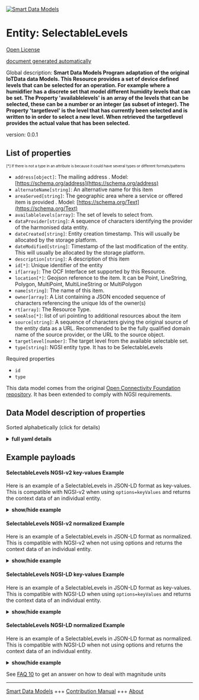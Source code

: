 <!-- 10-Header -->  
[![Smart Data Models](https://smartdatamodels.org/wp-content/uploads/2022/01/SmartDataModels_logo.png "Logo")](https://smartdatamodels.org)  
Entity: SelectableLevels  
========================<!-- /10-Header -->  
<!-- 15-License -->  
[Open License](https://github.com/smart-data-models//dataModel.OCF/blob/master/SelectableLevels/LICENSE.md)  
[document generated automatically](https://docs.google.com/presentation/d/e/2PACX-1vTs-Ng5dIAwkg91oTTUdt8ua7woBXhPnwavZ0FxgR8BsAI_Ek3C5q97Nd94HS8KhP-r_quD4H0fgyt3/pub?start=false&loop=false&delayms=3000#slide=id.gb715ace035_0_60)  
<!-- /15-License -->  
<!-- 20-Description -->  
Global description: **Smart Data Models Program adaptation of the original IoTData data Models. This Resource provides a set of device defined levels that can be selected for an operation. For example where a humidifier has a discrete set that model different humidity levels that can be set. The Property 'availablelevels' is an array of the levels that can be selected, these can be a number or an integer (as subset of integer). The Property 'targetlevel' is the level that has currently been selected and is written to in order to select a new level. When retrieved the targetlevel provides the actual value that has been selected.**  
version: 0.0.1  
<!-- /20-Description -->  
<!-- 30-PropertiesList -->  

## List of properties  

<sup><sub>[*] If there is not a type in an attribute is because it could have several types or different formats/patterns</sub></sup>  
- `address[object]`: The mailing address  . Model: [https://schema.org/address](https://schema.org/address)- `alternateName[string]`: An alternative name for this item  - `areaServed[string]`: The geographic area where a service or offered item is provided  . Model: [https://schema.org/Text](https://schema.org/Text)- `availablelevels[array]`: The set of levels to select from.  - `dataProvider[string]`: A sequence of characters identifying the provider of the harmonised data entity.  - `dateCreated[string]`: Entity creation timestamp. This will usually be allocated by the storage platform.  - `dateModified[string]`: Timestamp of the last modification of the entity. This will usually be allocated by the storage platform.  - `description[string]`: A description of this item  - `id[*]`: Unique identifier of the entity  - `if[array]`: The OCF Interface set supported by this Resource.  - `location[*]`: Geojson reference to the item. It can be Point, LineString, Polygon, MultiPoint, MultiLineString or MultiPolygon  - `name[string]`: The name of this item.  - `owner[array]`: A List containing a JSON encoded sequence of characters referencing the unique Ids of the owner(s)  - `rt[array]`: The Resource Type.  - `seeAlso[*]`: list of uri pointing to additional resources about the item  - `source[string]`: A sequence of characters giving the original source of the entity data as a URL. Recommended to be the fully qualified domain name of the source provider, or the URL to the source object.  - `targetlevel[number]`: The target level from the available selectable set.  - `type[string]`: NGSI entity type. It has to be SelectableLevels  <!-- /30-PropertiesList -->  
<!-- 35-RequiredProperties -->  
Required properties  
- `id`  - `type`  <!-- /35-RequiredProperties -->  
<!-- 40-RequiredProperties -->  
This data model comes from the original [Open Connectivity Foundation repository](https://github.com/openconnectivityfoundation/IoTDataModels). It has been extended to comply with NGSI requirements.  
<!-- /40-RequiredProperties -->  
<!-- 50-DataModelHeader -->  
## Data Model description of properties  
Sorted alphabetically (click for details)  
<!-- /50-DataModelHeader -->  
<!-- 60-ModelYaml -->  
<details><summary><strong>full yaml details</strong></summary>    
```yaml  
SelectableLevels:    
  description: 'Smart Data Models Program adaptation of the original IoTData data Models. This Resource provides a set of device defined levels that can be selected for an operation. For example where a humidifier has a discrete set that model different humidity levels that can be set. The Property ''availablelevels'' is an array of the levels that can be selected, these can be a number or an integer (as subset of integer). The Property ''targetlevel'' is the level that has currently been selected and is written to in order to select a new level. When retrieved the targetlevel provides the actual value that has been selected.'    
  properties:    
    address:    
      description: 'The mailing address'    
      properties:    
        addressCountry:    
          description: 'Property. The country. For example, Spain. Model:''https://schema.org/addressCountry'''    
          type: string    
        addressLocality:    
          description: 'Property. The locality in which the street address is, and which is in the region. Model:''https://schema.org/addressLocality'''    
          type: string    
        addressRegion:    
          description: 'Property. The region in which the locality is, and which is in the country. Model:''https://schema.org/addressRegion'''    
          type: string    
        postOfficeBoxNumber:    
          description: 'Property. The post office box number for PO box addresses. For example, 03578. Model:''https://schema.org/postOfficeBoxNumber'''    
          type: string    
        postalCode:    
          description: 'Property. The postal code. For example, 24004. Model:''https://schema.org/https://schema.org/postalCode'''    
          type: string    
        streetAddress:    
          description: 'Property. The street address. Model:''https://schema.org/streetAddress'''    
          type: string    
      type: object    
      x-ngsi:    
        model: https://schema.org/address    
        type: Property    
    alternateName:    
      description: 'An alternative name for this item'    
      type: string    
      x-ngsi:    
        type: Property    
    areaServed:    
      description: 'The geographic area where a service or offered item is provided'    
      type: string    
      x-ngsi:    
        model: https://schema.org/Text    
        type: Property    
    availablelevels:    
      description: 'The set of levels to select from.'    
      items:    
        type: number    
      readOnly: true    
      type: array    
      x-ngsi:    
        type: Property    
    dataProvider:    
      description: 'A sequence of characters identifying the provider of the harmonised data entity.'    
      type: string    
      x-ngsi:    
        type: Property    
    dateCreated:    
      description: 'Entity creation timestamp. This will usually be allocated by the storage platform.'    
      format: date-time    
      type: string    
      x-ngsi:    
        type: Property    
    dateModified:    
      description: 'Timestamp of the last modification of the entity. This will usually be allocated by the storage platform.'    
      format: date-time    
      type: string    
      x-ngsi:    
        type: Property    
    description:    
      description: 'A description of this item'    
      type: string    
      x-ngsi:    
        type: Property    
    id:    
      anyOf: &selectablelevels_-_properties_-_owner_-_items_-_anyof    
        - description: 'Property. Identifier format of any NGSI entity'    
          maxLength: 256    
          minLength: 1    
          pattern: ^[\w\-\.\{\}\$\+\*\[\]`|~^@!,:\\]+$    
          type: string    
        - description: 'Property. Identifier format of any NGSI entity'    
          format: uri    
          type: string    
      description: 'Unique identifier of the entity'    
      x-ngsi:    
        type: Property    
    if:    
      description: 'The OCF Interface set supported by this Resource.'    
      items:    
        enum:    
          - oic.if.a    
          - oic.if.baseline    
        type: string    
      minItems: 2    
      readOnly: true    
      type: array    
      uniqueItems: true    
      x-ngsi:    
        type: Property    
    location:    
      description: 'Geojson reference to the item. It can be Point, LineString, Polygon, MultiPoint, MultiLineString or MultiPolygon'    
      oneOf:    
        - description: 'Geoproperty. Geojson reference to the item. Point'    
          properties:    
            bbox:    
              items:    
                type: number    
              minItems: 4    
              type: array    
            coordinates:    
              items:    
                type: number    
              minItems: 2    
              type: array    
            type:    
              enum:    
                - Point    
              type: string    
          required:    
            - type    
            - coordinates    
          title: 'GeoJSON Point'    
          type: object    
        - description: 'Geoproperty. Geojson reference to the item. LineString'    
          properties:    
            bbox:    
              items:    
                type: number    
              minItems: 4    
              type: array    
            coordinates:    
              items:    
                items:    
                  type: number    
                minItems: 2    
                type: array    
              minItems: 2    
              type: array    
            type:    
              enum:    
                - LineString    
              type: string    
          required:    
            - type    
            - coordinates    
          title: 'GeoJSON LineString'    
          type: object    
        - description: 'Geoproperty. Geojson reference to the item. Polygon'    
          properties:    
            bbox:    
              items:    
                type: number    
              minItems: 4    
              type: array    
            coordinates:    
              items:    
                items:    
                  items:    
                    type: number    
                  minItems: 2    
                  type: array    
                minItems: 4    
                type: array    
              type: array    
            type:    
              enum:    
                - Polygon    
              type: string    
          required:    
            - type    
            - coordinates    
          title: 'GeoJSON Polygon'    
          type: object    
        - description: 'Geoproperty. Geojson reference to the item. MultiPoint'    
          properties:    
            bbox:    
              items:    
                type: number    
              minItems: 4    
              type: array    
            coordinates:    
              items:    
                items:    
                  type: number    
                minItems: 2    
                type: array    
              type: array    
            type:    
              enum:    
                - MultiPoint    
              type: string    
          required:    
            - type    
            - coordinates    
          title: 'GeoJSON MultiPoint'    
          type: object    
        - description: 'Geoproperty. Geojson reference to the item. MultiLineString'    
          properties:    
            bbox:    
              items:    
                type: number    
              minItems: 4    
              type: array    
            coordinates:    
              items:    
                items:    
                  items:    
                    type: number    
                  minItems: 2    
                  type: array    
                minItems: 2    
                type: array    
              type: array    
            type:    
              enum:    
                - MultiLineString    
              type: string    
          required:    
            - type    
            - coordinates    
          title: 'GeoJSON MultiLineString'    
          type: object    
        - description: 'Geoproperty. Geojson reference to the item. MultiLineString'    
          properties:    
            bbox:    
              items:    
                type: number    
              minItems: 4    
              type: array    
            coordinates:    
              items:    
                items:    
                  items:    
                    items:    
                      type: number    
                    minItems: 2    
                    type: array    
                  minItems: 4    
                  type: array    
                type: array    
              type: array    
            type:    
              enum:    
                - MultiPolygon    
              type: string    
          required:    
            - type    
            - coordinates    
          title: 'GeoJSON MultiPolygon'    
          type: object    
      x-ngsi:    
        type: Geoproperty    
    name:    
      description: 'The name of this item.'    
      type: string    
      x-ngsi:    
        type: Property    
    owner:    
      description: 'A List containing a JSON encoded sequence of characters referencing the unique Ids of the owner(s)'    
      items:    
        anyOf: *selectablelevels_-_properties_-_owner_-_items_-_anyof    
        description: 'Property. Unique identifier of the entity'    
      type: array    
      x-ngsi:    
        type: Property    
    rt:    
      description: 'The Resource Type.'    
      items:    
        enum:    
          - oic.r.selectablelevels    
        maxLength: 64    
        type: string    
      minItems: 1    
      readOnly: true    
      type: array    
      uniqueItems: true    
      x-ngsi:    
        type: Property    
    seeAlso:    
      description: 'list of uri pointing to additional resources about the item'    
      oneOf:    
        - items:    
            format: uri    
            type: string    
          minItems: 1    
          type: array    
        - format: uri    
          type: string    
      x-ngsi:    
        type: Property    
    source:    
      description: 'A sequence of characters giving the original source of the entity data as a URL. Recommended to be the fully qualified domain name of the source provider, or the URL to the source object.'    
      type: string    
      x-ngsi:    
        type: Property    
    targetlevel:    
      description: 'The target level from the available selectable set.'    
      type: number    
      x-ngsi:    
        type: Property    
    type:    
      description: 'NGSI entity type. It has to be SelectableLevels'    
      enum:    
        - SelectableLevels    
      type: string    
      x-ngsi:    
        type: Property    
  required:    
    - id    
    - type    
  type: object    
  x-derived-from: https://github.com/OpenInterConnect/IoTDataModels/blob/master/SelectableLevelsResURI.swagger.json    
  x-disclaimer: 'Redistribution and use in source and binary forms, with or without modification, are permitted  provided that the license conditions are met. Copyleft (c) 2021 Contributors to Smart Data Models Program'    
  x-license-url: https://github.com/smart-data-models/dataModel.OCF/blob/master/SelectableLevels/LICENSE.md    
  x-model-schema: https://smart-data-models.github.io/dataModel.IoTDataModels/SelectableLevels/schema.json    
  x-model-tags: OCF    
  x-version: 0.0.1    
```  
</details>    
<!-- /60-ModelYaml -->  
<!-- 70-MiddleNotes -->  
<!-- /70-MiddleNotes -->  
<!-- 80-Examples -->  
## Example payloads    
#### SelectableLevels NGSI-v2 key-values Example    
Here is an example of a SelectableLevels in JSON-LD format as key-values. This is compatible with NGSI-v2 when  using `options=keyValues` and returns the context data of an individual entity.  
<details><summary><strong>show/hide example</strong></summary>    
```json  
{  
  "id": "urn:ngsi-ld:SelectableLevels:id:UJSG:70864614",  
  "dateCreated": "2009-11-25T00:49:53Z",  
  "dateModified": "1991-07-12T18:22:29Z",  
  "source": "Activity rest moment mention marriage test. Remain spend section happen project. Pm same artist budget various when.",  
  "name": "View offer scientist worry.",  
  "alternateName": "Our enter physical wait. Suddenly across very not campaign trade. Pay thought former hour. Major floor organization prevent hear.",  
  "description": "Yard shake important single home organization. Ok third same page.",  
  "dataProvider": "Personal arrive book movement week agree safe. Work student board TV end view business. Cost situation board add fall trial.",  
  "owner": [  
    "urn:ngsi-ld:SelectableLevels:items:CXNY:93672731",  
    "urn:ngsi-ld:SelectableLevels:items:WSAQ:25159741"  
  ],  
  "seeAlso": [  
    "urn:ngsi-ld:SelectableLevels:items:LBVR:24974129",  
    "urn:ngsi-ld:SelectableLevels:items:HLEU:24933576"  
  ],  
  "location": {  
    "type": "Point",  
    "coordinates": [  
      71.913606,  
      -98.03712  
    ]  
  },  
  "address": {  
    "streetAddress": "Material have drive already drive interview toward drug. Worker national standard three energy man. Apply history page.",  
    "addressLocality": "President couple meet chance argue. Talk evidence war result reveal.",  
    "addressRegion": "Try collection throw. Board type check list action kind response.",  
    "addressCountry": "Kid computer few. Discussion discover fish.",  
    "postalCode": "Treatment behavior arrive turn know anything. Can debate why office color American brother. Test player nature whether not eye save.",  
    "postOfficeBoxNumber": "Large five story hundred charge. Question fine may street."  
  },  
  "areaServed": "Five expert east. Draw official begin hand beat major low."  
}  
```  
</details>  
#### SelectableLevels NGSI-v2 normalized Example    
Here is an example of a SelectableLevels in JSON-LD format as normalized. This is compatible with NGSI-v2 when not using options and returns the context data of an individual entity.  
<details><summary><strong>show/hide example</strong></summary>    
```json  
{  
  "id": {  
    "type": "string",  
    "value": "urn:ngsi-ld:SelectableLevels:id:UJSG:70864614"  
  },  
  "dateCreated": {  
    "format": "date-time",  
    "type": "string",  
    "value": "2009-11-25T00:49:53Z"  
  },  
  "dateModified": {  
    "format": "date-time",  
    "type": "string",  
    "value": "1991-07-12T18:22:29Z"  
  },  
  "source": {  
    "type": "string",  
    "value": "Activity rest moment mention marriage test. Remain spend section happen project. Pm same artist budget various when."  
  },  
  "name": {  
    "type": "string",  
    "value": "View offer scientist worry."  
  },  
  "alternateName": {  
    "type": "string",  
    "value": "Our enter physical wait. Suddenly across very not campaign trade. Pay thought former hour. Major floor organization prevent hear."  
  },  
  "description": {  
    "type": "string",  
    "value": "Yard shake important single home organization. Ok third same page."  
  },  
  "dataProvider": {  
    "type": "string",  
    "value": "Personal arrive book movement week agree safe. Work student board TV end view business. Cost situation board add fall trial."  
  },  
  "owner": {  
    "type": "array",  
    "value": [  
      "urn:ngsi-ld:SelectableLevels:items:CXNY:93672731",  
      "urn:ngsi-ld:SelectableLevels:items:WSAQ:25159741"  
    ]  
  },  
  "seeAlso": {  
    "type": "array",  
    "value": [  
      "urn:ngsi-ld:SelectableLevels:items:LBVR:24974129",  
      "urn:ngsi-ld:SelectableLevels:items:HLEU:24933576"  
    ]  
  },  
  "location": {  
    "type": "object",  
    "value": {  
      "type": "Point",  
      "coordinates": [  
        71.913606,  
        -98.03712  
      ]  
    }  
  },  
  "address": {  
    "type": "object",  
    "value": {  
      "streetAddress": "Material have drive already drive interview toward drug. Worker national standard three energy man. Apply history page.",  
      "addressLocality": "President couple meet chance argue. Talk evidence war result reveal.",  
      "addressRegion": "Try collection throw. Board type check list action kind response.",  
      "addressCountry": "Kid computer few. Discussion discover fish.",  
      "postalCode": "Treatment behavior arrive turn know anything. Can debate why office color American brother. Test player nature whether not eye save.",  
      "postOfficeBoxNumber": "Large five story hundred charge. Question fine may street."  
    }  
  },  
  "areaServed": {  
    "type": "string",  
    "value": "Five expert east. Draw official begin hand beat major low."  
  }  
}  
```  
</details>  
#### SelectableLevels NGSI-LD key-values Example    
Here is an example of a SelectableLevels in JSON-LD format as key-values. This is compatible with NGSI-LD when  using `options=keyValues` and returns the context data of an individual entity.  
<details><summary><strong>show/hide example</strong></summary>    
```json  
{  
    "id": "urn:ngsi-ld:SelectableLevels:id:UJSG:70864614",  
    "dateCreated": "2009-11-25T00:49:53Z",  
    "dateModified": "1991-07-12T18:22:29Z",  
    "source": "Activity rest moment mention marriage test. Remain spend section happen project. Pm same artist budget various when.",  
    "name": "View offer scientist worry.",  
    "alternateName": "Our enter physical wait. Suddenly across very not campaign trade. Pay thought former hour. Major floor organization prevent hear.",  
    "description": "Yard shake important single home organization. Ok third same page.",  
    "dataProvider": "Personal arrive book movement week agree safe. Work student board TV end view business. Cost situation board add fall trial.",  
    "owner": [  
        "urn:ngsi-ld:SelectableLevels:items:CXNY:93672731",  
        "urn:ngsi-ld:SelectableLevels:items:WSAQ:25159741"  
    ],  
    "seeAlso": [  
        "urn:ngsi-ld:SelectableLevels:items:LBVR:24974129",  
        "urn:ngsi-ld:SelectableLevels:items:HLEU:24933576"  
    ],  
    "location": {  
        "type": "Point",  
        "coordinates": [  
            71.913606,  
            -98.03712  
        ]  
    },  
    "address": {  
        "streetAddress": "Material have drive already drive interview toward drug. Worker national standard three energy man. Apply history page.",  
        "addressLocality": "President couple meet chance argue. Talk evidence war result reveal.",  
        "addressRegion": "Try collection throw. Board type check list action kind response.",  
        "addressCountry": "Kid computer few. Discussion discover fish.",  
        "postalCode": "Treatment behavior arrive turn know anything. Can debate why office color American brother. Test player nature whether not eye save.",  
        "postOfficeBoxNumber": "Large five story hundred charge. Question fine may street."  
    },  
    "areaServed": "Five expert east. Draw official begin hand beat major low.",  
    "@context": [  
        "https://smartdatamodels.org/context.jsonld",  
        "https://raw.githubusercontent.com/smart-data-models/dataModel.OCF/master/context.jsonld"  
    ]  
}  
```  
</details>  
#### SelectableLevels NGSI-LD normalized Example    
Here is an example of a SelectableLevels in JSON-LD format as normalized. This is compatible with NGSI-LD when not using options and returns the context data of an individual entity.  
<details><summary><strong>show/hide example</strong></summary>    
```json  
{  
    "id": "urn:ngsi-ld:SelectableLevels:id:ZHNL:47075609",  
    "dateCreated": {  
        "type": "Property",  
        "value": {  
            "@type": "DateTime",  
            "@value": "2005-10-03T11:49:43Z"  
        }  
    },  
    "dateModified": {  
        "type": "Property",  
        "value": {  
            "@type": "DateTime",  
            "@value": "1987-07-23T00:11:45Z"  
        }  
    },  
    "source": {  
        "type": "Property",  
        "value": "Other family whom final home leg happen. Hot wrong growth more career attention."  
    },  
    "name": {  
        "type": "Property",  
        "value": "Party modern green money never full fill. Evening by position food start political. Decade mouth reveal ground exactly teach. Sing area interesting detail."  
    },  
    "alternateName": {  
        "type": "Property",  
        "value": "Discuss television improve meeting young doctor provide evidence. Actually bit performance message buy a year. List father however movie matter news room similar. Player laugh mean view even you long."  
    },  
    "description": {  
        "type": "Property",  
        "value": "Pattern better test hard. Democrat conference born to. It night car remain itself imagine rise."  
    },  
    "dataProvider": {  
        "type": "Property",  
        "value": "Trade join town house person walk. Owner remember win card high capital."  
    },  
    "owner": {  
        "type": "Property",  
        "value": [  
            "urn:ngsi-ld:SelectableLevels:items:EBWU:06204755",  
            "urn:ngsi-ld:SelectableLevels:items:YVLO:37327528"  
        ]  
    },  
    "seeAlso": {  
        "type": "Property",  
        "value": [  
            "urn:ngsi-ld:SelectableLevels:items:RGSO:25861101"  
        ]  
    },  
    "location": {  
        "type": "Property",  
        "value": {  
            "type": "Point",  
            "coordinates": [  
                -60.4161995,  
                -4.20536  
            ]  
        }  
    },  
    "address": {  
        "type": "Property",  
        "value": {  
            "streetAddress": "Thus chair audience voice sport. Thing product eat wife image. Cut behavior current book health. Which coach teach level.",  
            "addressLocality": "Nothing move stop major risk total just. Career care nature understand nice. Return customer available factor.",  
            "addressRegion": "Toward near quickly science along show. Traditional seek institution among ability production. Young let check general affect manage admit.",  
            "addressCountry": "Whom industry interesting total be mind late. Rich surface energy campaign work. Call tell financial event most produce.",  
            "postalCode": "Common less dark list network film. Inside indicate road lead a which artist. Always baby oil white product appear. Remain laugh throw foreign.",  
            "postOfficeBoxNumber": "Change author out manage. Find face positive purpose. Tv style floor style."  
        }  
    },  
    "areaServed": {  
        "type": "Property",  
        "value": "Create central central chance. Page may second effect unit as. Concern can system difficult."  
    },  
    "@context": [  
        "https://smartdatamodels.org/context.jsonld",  
        "https://raw.githubusercontent.com/smart-data-models/dataModel.OCF/master/context.jsonld"  
    ]  
}  
```  
</details><!-- /80-Examples -->  
<!-- 90-FooterNotes -->  
<!-- /90-FooterNotes -->  
<!-- 95-Units -->  
See [FAQ 10](https://smartdatamodels.org/index.php/faqs/) to get an answer on how to deal with magnitude units  
<!-- /95-Units -->  
<!-- 97-LastFooter -->  
---  
[Smart Data Models](https://smartdatamodels.org) +++ [Contribution Manual](https://bit.ly/contribution_manual) +++ [About](https://bit.ly/Introduction_SDM)<!-- /97-LastFooter -->  

